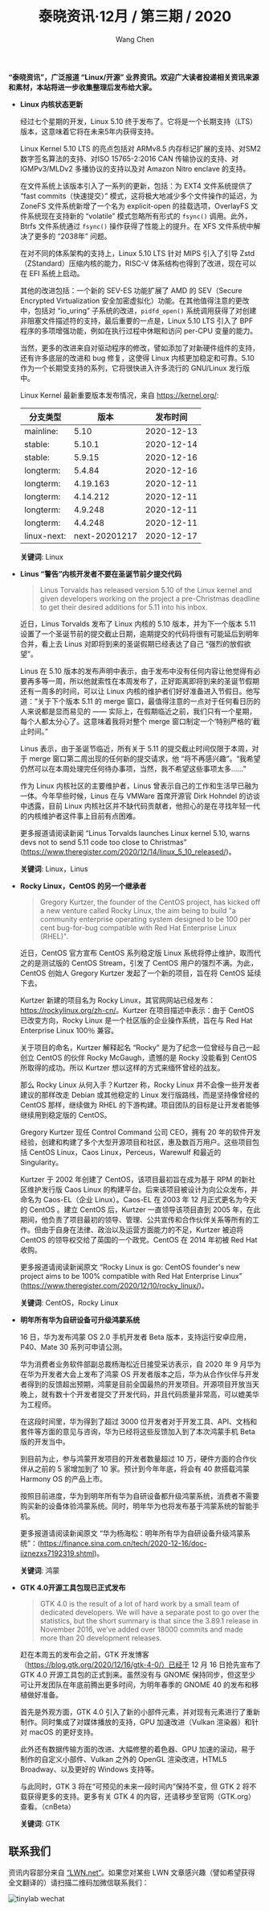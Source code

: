 ﻿---
title: 泰晓资讯·12月 / 第三期 / 2020
author: 'Wang Chen'
group: news
draft: false
top: false
album: 泰晓资讯
layout: weekly
license: "cc-by-nc-nd-4.0"
permalink: /tinylab-weekly-12-3rd-2020/
tags:
  - Linux
  - CentOS
  - Rocky Linux
  - 鸿蒙
  - GTK
categories:
  - 泰晓资讯
  - 技术动态
  - 行业动向
---

**“泰晓资讯”，广泛报道 “Linux/开源” 业界资讯。欢迎广大读者投递相关资讯来源和素材，本站将进一步收集整理后发布给大家。**

- **Linux 内核状态更新**

    经过七个星期的开发，Linux 5.10 终于发布了。它将是一个长期支持（LTS）版本，这意味着它将在未来5年内获得支持。

    Linux Kernel 5.10 LTS 的亮点包括对 ARMv8.5 内存标记扩展的支持、对SM2数字签名算法的支持、对ISO 15765-2:2016 CAN 传输协议的支持、对 IGMPv3/MLDv2 多播协议的支持以及对 Amazon Nitro enclave 的支持。

    在文件系统上该版本引入了一系列的更新，包括：为 EXT4 文件系统提供了 “fast commits（快速提交）” 模式，这将极大地减少多个文件操作的延迟，为 ZoneFS 文件系统新增了一个名为 explicit-open 的挂载选项，OverlayFS 文件系统现在支持新的 “volatile” 模式忽略所有形式的 `fsync()` 调用。此外，Btrfs 文件系统通过 `fsync()` 操作获得了性能上的提升。在 XFS 文件系统中解决了更多的 “2038年” 问题。

    在对不同的体系架构的支持上，Linux 5.10 LTS 针对 MIPS 引入了引导 Zstd（ZStandard）压缩内核的能力，RISC-V 体系结构也得到了改进，现在可以在 EFI 系统上启动。
	
    其他的改进包括：一个新的 SEV-ES 功能扩展了 AMD 的 SEV（Secure Encrypted Virtualization 安全加密虚拟化）功能。在其他值得注意的更改中，包括对 “io_uring” 子系统的改进，`pidfd_open()` 系统调用获得了对创建非阻塞文件描述符的支持，最后重要的一点是，Linux 5.10 LTS 引入了 BPF 程序的多项增强功能，例如在执行过程中休眠和访问 per-CPU 变量的能力。

    当然，更多的改进来自对驱动程序的修改，譬如添加了对新硬件组件的支持，还有许多底层的改进和 bug 修复，这使得 Linux 内核更加稳定和可靠。5.10 作为一个长期受支持的系列，它将很快进入许多流行的 GNU/Linux 发行版中。

    Linux Kernel 最新重要版本发布情况，来自 <https://kernel.org/>:

    |分支类型        |版本            |发布时间  |
    |----------------|----------------|----------|
    |mainline:       |5.10            |2020-12-13|
    |stable:         |5.10.1          |2020-12-14|
    |stable:         |5.9.15          |2020-12-16|
    |longterm:       |5.4.84          |2020-12-16|
    |longterm:       |4.19.163        |2020-12-11|
    |longterm:       |4.14.212        |2020-12-11|
    |longterm:       |4.9.248         |2020-12-11|
    |longterm:       |4.4.248         |2020-12-11|
    |linux-next:     |next-20201217   |2020-12-17|

    **关键词**: Linux

- **Linus “警告”内核开发者不要在圣诞节前夕提交代码**

    > Linus Torvalds has released version 5.10 of the Linux kernel and given developers working on the project a pre-Christmas deadline to get their desired additions for 5.11 into his inbox.

    近日，Linus Torvalds 发布了 Linux 内核的 5.10 版本，并为下一个版本 5.11 设置了一个圣诞节前的提交截止日期，逾期提交的代码将很有可能延后到明年合并，看上去 Linus 对即将到来的圣诞假期已经表达了自己 “强烈的放假欲望”。

    Linus 在 5.10 版本的发布声明中表示，由于发布中没有任何内容让他觉得有必要再多等一周，所以他就索性在本周发布了，正好距离即将到来的圣诞节假期还有一周多的时间，可以让 Linux 内核的维护者们好好准备进入节假日。他写道：“关于下个版本 5.11 的 merge 窗口，最值得注意的一点对于任何看日历的人来说都是显而易见的 —— 实际上，在假期临近之前，我们只有一个星期，每个人都太分心了。这意味着我将对整个 merge 窗口制定一个‘特别严格的’截止时间。”

    Linus 表示，由于圣诞节临近，所有关于 5.11 的提交截止时间仅限于本周，对于 merge 窗口第二周出现的任何新的提交请求，他 “将不再感兴趣”。“我希望仍然可以在本周处理完任何待办事项，当然，我不希望这些事项太多......”

    作为 Linux 内核社区的主要维护者，Linus 曾表示自己的工作和生活早已融为一体。今年早些时候，Linus 在与 VMWare 首席开源官 Dirk Hohndel 的访谈中透露，目前 Linux 内核社区并不缺代码贡献者，他担心的是在寻找年轻一代的内核维护者这件事上目前有点困难。

    更多报道请阅读新闻 “Linus Torvalds launches Linux kernel 5.10, warns devs not to send 5.11 code too close to Christmas” (https://www.theregister.com/2020/12/14/linux_5_10_released/)。

    **关键词**: Linux，Linus

- **Rocky Linux，CentOS 的另一个继承者**

    > Gregory Kurtzer, the founder of the CentOS project, has kicked off a new venture called Rocky Linux, the aim being to build "a community enterprise operating system designed to be 100 per cent bug-for-bug compatible with Red Hat Enterprise Linux (RHEL)".

    近日，CentOS 官方宣布 CentOS 系列稳定版 Linux 系统将停止维护，取而代之的是测试版的 CentOS Stream，引发了 CentOS 用户的强烈不满。为此，CentOS 创始人 Gregory Kurtzer 发起了一个新的项目，旨在将 CentOS 延续下去。

    Kurtzer 新建的项目名为 Rocky Linux，其官网网站已经发布：<https://rockylinux.org/zh-cn/>。Kurtzer 在项目描述中表示：由于 CentOS 已改变方向，Rocky Linux 是一个社区版的企业操作系统，旨在与 Red Hat Enterprise Linux 100％ 兼容。

    关于项目的命名，Kurtzer 解释起名 “Rocky” 是为了纪念一位曾经与自己一起创立 CentOS 的伙伴 Rocky McGaugh，遗憾的是 Rocky 没能看到 CentOS 所取得的成功。所以 Kurtzer 想以这样的方式来缅怀曾经的战友。

    那么 Rocky Linux 从何入手？Kurtzer 称，Rocky Linux 并不会像一些开发者建议的那样改走 Debian 或其他稳定的 Linux 发行版路线，而是坚持像曾经的 CentOS 那样，继续做为 RHEL 的下游构建。项目团队的目标是让开发者能够继续用到稳定版的 CentOS。

    Gregory Kurtzer 现任 Control Command 公司 CEO，拥有 20 年的软件开发经验，创建和构建了多个大型开源项目和社区，惠及数百万用户。这些项目包括 CentOS Linux，Caos Linux，Perceus，Warewulf 和最近的 Singularity。

    Kurtzer 于 2002 年创建了 CentOS，该项目最初旨在成为基于 RPM 的新社区维护发行版 Caos Linux 的构建平台。后来该项目被设计为向公众发布，并命名为 Caos-EL（企业 Linux）。Caos-EL 在 2003 年 12 月正式更名为今天的 CentOS 。建立 CentOS 后，Kurtzer 一直领导该项目直到 2005 年，在此期间，他负责了项目最初的领导、管理、公共宣传和合作伙伴关系等所有的工作。但由于自身在法律、政治以及运营方面能力的不足，Kurtzer 被迫将 CentOS 的领导权交给了英国的一个政党。CentOS 在 2014 年初被 Red Hat 收购。

    更多报道请阅读新闻原文 “Rocky Linux is go: CentOS founder's new project aims to be 100% compatible with Red Hat Enterprise Linux” (https://www.theregister.com/2020/12/10/rocky_linux/)。

    **关键词**: CentOS，Rocky Linux

- **明年所有华为自研设备可升级鸿蒙系统**

    16 日，华为发布鸿蒙 OS 2.0 手机开发者 Beta 版本，支持运行安卓应用，P40、Mate 30 系列可申请公测。

    华为消费者业务软件部副总裁杨海松近日接受采访表示，自 2020 年 9 月华为在华为开发者大会上发布了鸿蒙 OS 开发者版本之后，华为从合作伙伴与开发者得到的反馈超出预期，鸿蒙是目前全国最热的开发项目。开源项目开放当天晚上，就有数十个开发者提交了开发代码，并且代码质量非常高，可以媲美华为工程师。

    在这段时间里，华为得到了超过 3000 位开发者对于开发工具、API、文档和套件等方面的意见与咨询，华为已经将这些反馈加入到了本次鸿蒙手机 Beta 版的开发当中。

    到目前为止，参与鸿蒙开发项目的开发者数量超过 10 万，硬件方面的合作伙伴从之前的 5 家增加到了 10 家。预计到今年年底，将会有 40 款搭载鸿蒙 Harmony OS 的产品上市。

    按照目前进度，华为到明年所有华为自研设备都升级鸿蒙系统，消费者不需要购买新的设备体验鸿蒙系统。同时，明年华为也将发布基于鸿蒙系统的智能手机。
	
	更多报道请阅读新闻原文 “华为杨海松：明年所有华为自研设备升级鸿蒙系统”：(https://finance.sina.com.cn/tech/2020-12-16/doc-iiznezxs7192319.shtml)。
	
    **关键词**: 鸿蒙

- **GTK 4.0开源工具包现已正式发布** 

    > GTK 4.0 is the result of a lot of hard work by a small team of dedicated developers. We will have a separate post to go over the statistics, but the short summary is that since the 3.89.1 release in November 2016, we’ve added over 18000 commits and made more than 20 development releases.

    赶在本周五的发布会之前，GTK 开发博客（https://blog.gtk.org/2020/12/16/gtk-4-0/）已经于 12 月 16 日抢先宣布了 GTK 4.0 开源工具包的正式到来。虽然没有与 GNOME 保持同步，但这至少可让开发团队在年底前腾出更多时间，为明年春季的 GNOME 40 的发布和移植做好准备。

    首先是外观方面，GTK 4.0 引入了新的小部件元素，并对现有元素进行了重新制作。同时集成了对媒体播放的支持，GPU 加速改进（Vulkan 渲染器）和针对 macOS 的更好支持。

    此外还有数据传输方面的改进、大幅修整的着色器、GPU 加速的滚动，易于制作的自定义小部件、Vulkan 之外的 OpenGL 渲染改进，HTML5 Broadway、以及更好的 Windows 支持等。

    与此同时，GTK 3 将在“可预见的未来一段时间内”保持不变，但 GTK 2 将不载获得更多的支持。更多有关 GTK 4 的内容，还请移步至官网（GTK.org）查看。（cnBeta）
	
    **关键词**: GTK

## 联系我们

资讯内容部分来自 [“LWN.net“](https://lwn.net/)。如果您对某些 LWN 文章感兴趣（譬如希望获得全文翻译的）请扫描二维码加微信联系我们：

![tinylab wechat](/images/wechat/tinylab.jpg)
